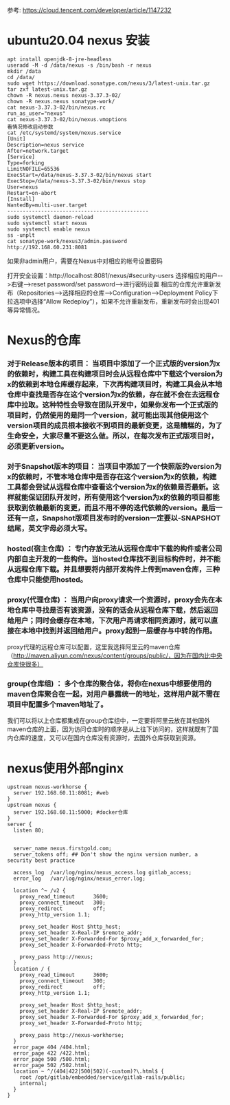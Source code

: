 参考: https://cloud.tencent.com/developer/article/1147232
# ubuntu20.04 nexus 安装
```
apt install openjdk-8-jre-headless
useradd -M -d /data/nexus -s /bin/bash -r nexus
mkdir /data
cd /data/
sudo wget https://download.sonatype.com/nexus/3/latest-unix.tar.gz
tar zxf latest-unix.tar.gz 
chown -R nexus.nexus nexus-3.37.3-02/
chown -R nexus.nexus sonatype-work/
cat nexus-3.37.3-02/bin/nexus.rc
run_as_user="nexus" 
cat nexus-3.37.3-02/bin/nexus.vmoptions
看情况修改启动参数 
cat /etc/systemd/system/nexus.service
[Unit]
Description=nexus service
After=network.target
[Service]
Type=forking
LimitNOFILE=65536
ExecStart=/data/nexus-3.37.3-02/bin/nexus start
ExecStop=/data/nexus-3.37.3-02/bin/nexus stop
User=nexus
Restart=on-abort
[Install]
WantedBy=multi-user.target
----------------------------------------------
sudo systemctl daemon-reload
sudo systemctl start nexus
sudo systemctl enable nexus
ss -unplt
cat sonatype-work/nexus3/admin.password
http://192.168.60.231:8081
```
如果非admin用户，需要在Nexus中对相应的帐号设置密码

打开安全设置：http://localhost:8081/nexus/#security-users
选择相应的用户-->右键-->reset password/set password-->进行密码设置
相应的仓库允许重新发布（Repositories-->选择相应的仓库-->Configuration-->Deployment Policy下拉选项中选择“Allow Redeploy”），如果不允许重新发布，重新发布时会出现401等异常情况。

# Nexus的仓库
### **对于Release版本的项目**： 当项目中添加了一个正式版的version为x的依赖时，构建工具在构建项目时会从远程仓库中下载这个version为x的依赖到本地仓库缓存起来，下次再构建项目时，构建工具会从本地仓库中查找是否存在这个version为x的依赖，存在就不会在去远程仓库中拉取。这种特性会导致在团队开发中，如果你发布一个正式版的项目时，仍然使用的是同一个version，就可能出现其他使用这个version项目的成员根本接收不到项目的最新变更，这是糟糕的，为了生命安全，大家尽量不要这么做。所以，在每次发布正式版项目时，必须更新version。
### **对于Snapshot版本的项目**： 当项目中添加了一个快照版的version为x的依赖时，不管本地仓库中是否存在这个version为x的依赖，构建工具都会尝试从远程仓库中查看这个version为x的依赖是否最新。这样就能保证团队开发时，所有使用这个version为x的依赖的项目都能获取到依赖最新的变更，而且不用不停的迭代依赖的version。最后一还有一点，Snapshot版项目发布时的version一定要以-SNAPSHOT结尾，英文字母必须大写。

### **hosted(宿主仓库) ：** 专门存放无法从远程仓库中下载的构件或者公司内部自主开发的一些构件。当hosted仓库找不到目标构件时，并不能从远程仓库下载。并且想要将内部开发构件上传到maven仓库，三种仓库中只能使用hosted。
### **proxy(代理仓库) ：** 当用户向proxy请求一个资源时，proxy会先在本地仓库中寻找是否有该资源，没有的话会从远程仓库下载，然后返回给用户；同时会缓存在本地，下次用户再请求相同资源时，就可以直接在本地中找到并返回给用户。proxy起到一层缓存与中转的作用。
proxy代理的远程仓库可以配置，这里我选择阿里云的maven仓库（http://maven.aliyun.com/nexus/content/groups/public/，因为在国内比中央仓库快很多）

### **group(仓库组) ：** 多个仓库的聚合体，将你在nexus中想要使用的maven仓库聚合在一起，对用户暴露统一的地址，这样用户就不需在项目中配置多个maven地址了。

我们可以将以上仓库都集成在group仓库组中，一定要将阿里云放在其他国外maven仓库的上面，因为访问仓库时的顺序是从上往下访问的，这样就既有了国内仓库的速度，又可以在国内仓库没有资源时，去国外仓库获取到资源。

# nexus使用外部nginx
```
upstream nexus-workhorse {
  server 192.168.60.11:8081; #web
}
upstream nexus {
  server 192.168.60.11:5000; #docker仓库
}
server {
  listen 80;


  server_name nexus.firstgold.com;
  server_tokens off; ## Don't show the nginx version number, a security best practice

  access_log  /var/log/nginx/nexus_access.log gitlab_access;
  error_log   /var/log/nginx/nexus_error.log;

  location ^~ /v2 {
    proxy_read_timeout      3600;
    proxy_connect_timeout   300;
    proxy_redirect          off;
    proxy_http_version 1.1;

    proxy_set_header Host $http_host;
    proxy_set_header X-Real-IP $remote_addr;
    proxy_set_header X-Forwarded-For $proxy_add_x_forwarded_for;
    proxy_set_header X-Forwarded-Proto http;

    proxy_pass http://nexus;
  }
  location / {
    proxy_read_timeout      3600;
    proxy_connect_timeout   300;
    proxy_redirect          off;
    proxy_http_version 1.1;

    proxy_set_header Host $http_host;
    proxy_set_header X-Real-IP $remote_addr;
    proxy_set_header X-Forwarded-For $proxy_add_x_forwarded_for;
    proxy_set_header X-Forwarded-Proto http;

    proxy_pass http://nexus-workhorse;
  }
  error_page 404 /404.html;
  error_page 422 /422.html;
  error_page 500 /500.html;
  error_page 502 /502.html;
  location ~ ^/(404|422|500|502)(-custom)?\.html$ {
    root /opt/gitlab/embedded/service/gitlab-rails/public;
    internal;
  }
}
```